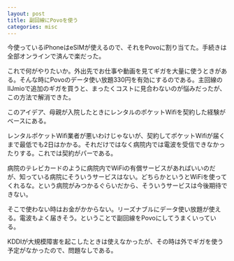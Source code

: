 ```yaml
---
layout: post
title: 副回線にPovoを使う
categories: misc
---
```


今使っているiPhoneはeSIMが使えるので、それをPovoに割り当てた。手続きは全部オンラインで済んで楽だった。

これで何がやりたいか。外出先でお仕事や動画を見てギガを大量に使うときがある。そんな時にPovoのデータ使い放題330円を有効にするのである。主回線のIIJmioで追加のギガを買うと、まったくコストに見合わないのが悩みだったが、この方法で解消できた。

このアイデア、母親が入院したときにレンタルのポケットWifiを契約した経験がベースにある。

レンタルポケットWifi業者が悪いわけじゃないが、契約してポケットWifiが届くまで最低でも2日はかかる。それだけではなく病院内では電波を受信できなかったりする。これでは契約がパーである。

病院のテレビカードのように病院内でWiFiの有償サービスがあればいいのだが、知っている病院にそういうサービスはない。どちらかというとWiFiを使ってくれるな。という病院がみつかるぐらいだから、そういうサービスは今後期待できない。

そこで使わない時はお金がかからない。リーズナブルにデータ使い放題が使える。電波もよく届きそう。ということで副回線をPovoにしてうまくいっている。

KDDIが大規模障害を起こしたときは使えなかったが、その時は外でギガを使う予定がなかったので、問題なしである。